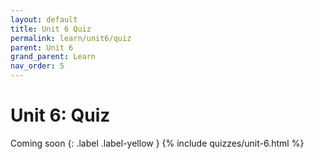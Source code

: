 ```yaml
---
layout: default
title: Unit 6 Quiz
permalink: learn/unit6/quiz
parent: Unit 6
grand_parent: Learn
nav_order: 5
---
```


# Unit 6: Quiz

Coming soon {: .label .label-yellow } {% include quizzes/unit-6.html %}
